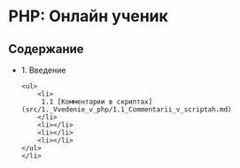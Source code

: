 # PHP: Онлайн ученик


## Содержание


<ul>
    <li>
	1. Введение
	
	<ul>
	    <li>
		 1.1 [Комментарии в скриптах](src/1._Vvedenie_v_php/1.1_Commentarii_v_scriptah.md)
	    </li>
	    <li></li>
	    <li></li>
	    <li></li>
	</ul>
    </li>
  
</ul>
